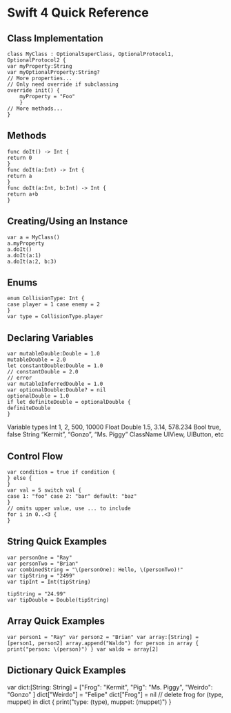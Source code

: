 # Swift 4 Quick Reference

## Class Implementation 

    class MyClass : OptionalSuperClass, OptionalProtocol1, OptionalProtocol2 { 
    var myProperty:String 
    var myOptionalProperty:String? 
    // More properties... 
    // Only need override if subclassing 
    override init() { 	
	    myProperty = "Foo" 
	    } 
    // More methods... 
    } 

## Methods 

    func doIt() -> Int { 
    return 0 
    } 
    func doIt(a:Int) -> Int { 
    return a 
    } 
    func doIt(a:Int, b:Int) -> Int { 
    return a+b 
    } 

## Creating/Using an Instance 

    var a = MyClass() 
    a.myProperty 
    a.doIt() 
    a.doIt(a:1) 
    a.doIt(a:2, b:3) 

## Enums 

    enum CollisionType: Int { 
    case player = 1 case enemy = 2 
    } 
    var type = CollisionType.player

## Declaring Variables 

    var mutableDouble:Double = 1.0 
    mutableDouble = 2.0 
    let constantDouble:Double = 1.0 
    // constantDouble = 2.0 
    // error 
    var mutableInferredDouble = 1.0 
    var optionalDouble:Double? = nil 
    optionalDouble = 1.0 
    if let definiteDouble = optionalDouble { 
    definiteDouble 
    }

 
Variable types Int 1, 2, 500, 10000 Float Double 1.5, 3.14, 578.234 Bool true, false String “Kermit”, “Gonzo”, “Ms. Piggy” ClassName UIView, UIButton, etc 

## Control Flow 

    var condition = true if condition { 
    } else { 
    } 
    var val = 5 switch val { 
    case 1: "foo" case 2: "bar" default: "baz" 
    } 
    // omits upper value, use ... to include 
    for i in 0..<3 { 
    }

## String Quick Examples 

    var personOne = "Ray" 
    var personTwo = "Brian" 
    var combinedString = "\(personOne): Hello, \(personTwo)!" 
    var tipString = "2499" 
    var tipInt = Int(tipString) 
    
    tipString = "24.99" 
    var tipDouble = Double(tipString) 

## Array Quick Examples 

    var person1 = "Ray" var person2 = "Brian" var array:[String] = [person1, person2] array.append("Waldo") for person in array { print("person: \(person)") } var waldo = array[2] 

## Dictionary Quick Examples 
var dict:[String: String] = ["Frog": "Kermit", "Pig": "Ms. Piggy", "Weirdo": "Gonzo" ] dict["Weirdo"] = "Felipe" dict["Frog"] = nil // delete frog for (type, muppet) in dict { print("type: \(type), muppet: \(muppet)") }
<!--stackedit_data:
eyJoaXN0b3J5IjpbLTMyOTcxNDg2Nl19
-->